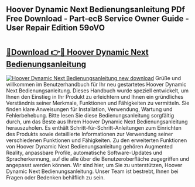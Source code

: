 ## Hoover Dynamic Next Bedienungsanleitung PDf Free Download - Part-ecB Service Owner Guide - User Repair Edition 59oVO

# <h2><a href="http://df4bfw.blite.top/?on=Hoover+Dynamic+Next+Bedienungsanleitung">🔗Download 👉🔴 Hoover Dynamic Next Bedienungsanleitung</a></h2>

[![Hoover Dynamic Next Bedienungsanleitung new download](https://i.imgur.com/lujVjoI.png)](http://df4bfw.blite.top/?on=Hoover+Dynamic+Next+Bedienungsanleitung)
Grüße und willkommen im Benutzerhandbuch für Ihr neu gestartetes Hoover Dynamic Next Bedienungsanleitung. Dieses Handbuch wurde speziell entwickelt, um Ihnen den Einstieg in Ihr Produkt zu erleichtern und Ihnen ein gründliches Verständnis seiner Merkmale, Funktionen und Fähigkeiten zu vermitteln. Sie finden klare Anweisungen für Installation, Verwendung, Wartung und Fehlerbehebung. Bitte lesen Sie diese Bedienungsanleitung sorgfältig durch, um das Beste aus Ihrem Hoover Dynamic Next Bedienungsanleitung herauszuholen. Es enthält Schritt-für-Schritt-Anleitungen zum Einrichten des Produkts sowie detaillierte Informationen zur Verwendung seiner verschiedenen Funktionen und Fähigkeiten. Zu den erweiterten Funktionen von Hoover Dynamic Next Bedienungsanleitung gehören Augmented Reality, anpassbare Profile, automatische Software-Updates und Spracherkennung, auf die alle über die Benutzeroberfläche zugegriffen und angepasst werden können. Wir sind hier, um Sie zu unterstützen, Hoover Dynamic Next Bedienungsanleitung. Unser Team ist bestrebt, Ihnen bei Fragen oder Bedenken behilflich zu sein.
